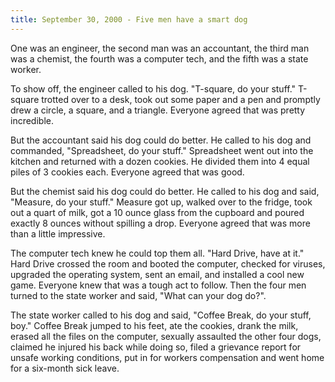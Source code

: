 ```yaml
---
title: September 30, 2000 - Five men have a smart dog
---
```

One was an engineer, the second man was an accountant, the third man was a chemist, the fourth was a computer tech, and the fifth was a state worker.

To show off, the engineer called to his dog. "T-square, do your stuff." T-square trotted over to a desk, took out some paper and a pen and promptly drew a circle, a square, and a triangle. Everyone agreed that was pretty incredible.

But the accountant said his dog could do better. He called to his dog and commanded, "Spreadsheet, do your stuff." Spreadsheet went out into the kitchen and returned with a dozen cookies. He divided them into 4 equal piles of 3 cookies each. Everyone agreed that was good.

But the chemist said his dog could do better. He called to his dog and said, "Measure, do your stuff." Measure got up, walked over to the fridge, took out a quart of milk, got a 10 ounce glass from the cupboard and poured exactly 8 ounces without spilling a drop. Everyone agreed that was more than a little impressive.

The computer tech knew he could top them all. "Hard Drive, have at it." Hard Drive crossed the room and booted the computer, checked for viruses, upgraded the operating system, sent an email, and installed a cool new game. Everyone knew that was a tough act to follow. Then the four men turned to the state worker and said, "What can your dog do?".

The state worker called to his dog and said, "Coffee Break, do your stuff, boy." Coffee Break jumped to his feet, ate the cookies, drank the milk, erased all the files on the computer, sexually assaulted the other four dogs, claimed he injured his back while doing so, filed a grievance report for unsafe working conditions, put in for workers compensation and went home for a six-month sick leave.